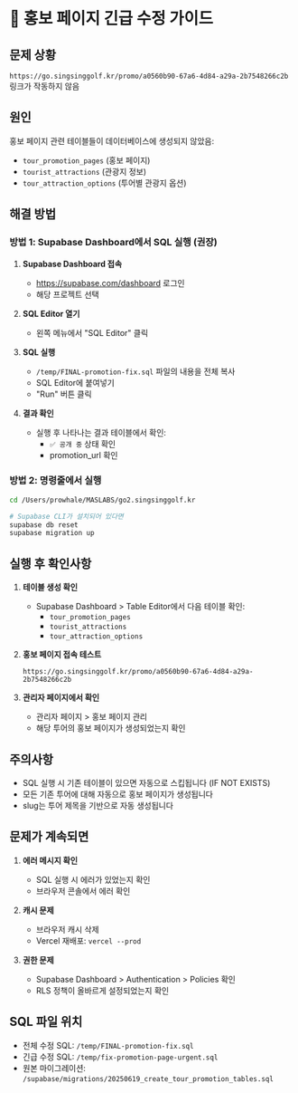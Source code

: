 # 🚨 홍보 페이지 긴급 수정 가이드

## 문제 상황
`https://go.singsinggolf.kr/promo/a0560b90-67a6-4d84-a29a-2b7548266c2b` 링크가 작동하지 않음

## 원인
홍보 페이지 관련 테이블들이 데이터베이스에 생성되지 않았음:
- `tour_promotion_pages` (홍보 페이지)
- `tourist_attractions` (관광지 정보)
- `tour_attraction_options` (투어별 관광지 옵션)

## 해결 방법

### 방법 1: Supabase Dashboard에서 SQL 실행 (권장)

1. **Supabase Dashboard 접속**
   - https://supabase.com/dashboard 로그인
   - 해당 프로젝트 선택

2. **SQL Editor 열기**
   - 왼쪽 메뉴에서 "SQL Editor" 클릭

3. **SQL 실행**
   - `/temp/FINAL-promotion-fix.sql` 파일의 내용을 전체 복사
   - SQL Editor에 붙여넣기
   - "Run" 버튼 클릭

4. **결과 확인**
   - 실행 후 나타나는 결과 테이블에서 확인:
     - `✅ 공개 중` 상태 확인
     - promotion_url 확인

### 방법 2: 명령줄에서 실행

```bash
cd /Users/prowhale/MASLABS/go2.singsinggolf.kr

# Supabase CLI가 설치되어 있다면
supabase db reset
supabase migration up
```

## 실행 후 확인사항

1. **테이블 생성 확인**
   - Supabase Dashboard > Table Editor에서 다음 테이블 확인:
     - `tour_promotion_pages`
     - `tourist_attractions`
     - `tour_attraction_options`

2. **홍보 페이지 접속 테스트**
   ```
   https://go.singsinggolf.kr/promo/a0560b90-67a6-4d84-a29a-2b7548266c2b
   ```

3. **관리자 페이지에서 확인**
   - 관리자 페이지 > 홍보 페이지 관리
   - 해당 투어의 홍보 페이지가 생성되었는지 확인

## 주의사항

- SQL 실행 시 기존 테이블이 있으면 자동으로 스킵됩니다 (IF NOT EXISTS)
- 모든 기존 투어에 대해 자동으로 홍보 페이지가 생성됩니다
- slug는 투어 제목을 기반으로 자동 생성됩니다

## 문제가 계속되면

1. **에러 메시지 확인**
   - SQL 실행 시 에러가 있었는지 확인
   - 브라우저 콘솔에서 에러 확인

2. **캐시 문제**
   - 브라우저 캐시 삭제
   - Vercel 재배포: `vercel --prod`

3. **권한 문제**
   - Supabase Dashboard > Authentication > Policies 확인
   - RLS 정책이 올바르게 설정되었는지 확인

## SQL 파일 위치
- 전체 수정 SQL: `/temp/FINAL-promotion-fix.sql`
- 긴급 수정 SQL: `/temp/fix-promotion-page-urgent.sql`
- 원본 마이그레이션: `/supabase/migrations/20250619_create_tour_promotion_tables.sql`
